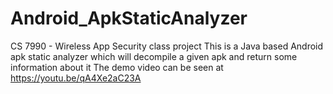 # Android_ApkStaticAnalyzer
CS 7990 - Wireless App Security class project
This is a Java based Android apk static analyzer which will decompile a given apk and return some information about it
The demo video can be seen at https://youtu.be/qA4Xe2aC23A
